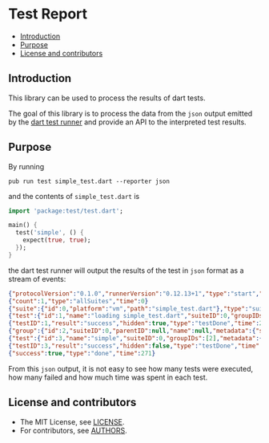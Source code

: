 Test Report
===========

* [Introduction](#introduction)
* [Purpose](#purpose)
* [License and contributors](#license-and-contributors)

Introduction
------------

This library can be used to process the results of dart tests. 

The goal of this library is to process the data from the `json` output emitted by the [dart test runner](https://pub.dartlang.org/packages/test) and provide an API to the interpreted test results.

Purpose
-------

By running

    pub run test simple_test.dart --reporter json

and the contents of `simple_test.dart` is

```Dart
import 'package:test/test.dart';

main() {
  test('simple', () {
    expect(true, true);
  });
}
```
    
the dart test runner will output the results of the test in `json` format as a stream of events:

```JSON
{"protocolVersion":"0.1.0","runnerVersion":"0.12.13+1","type":"start","time":0}
{"count":1,"type":"allSuites","time":0}
{"suite":{"id":0,"platform":"vm","path":"simple_test.dart"},"type":"suite","time":0}
{"test":{"id":1,"name":"loading simple_test.dart","suiteID":0,"groupIDs":[],"metadata":{"skip":false,"skipReason":null}},"type":"testStart","time":0}
{"testID":1,"result":"success","hidden":true,"type":"testDone","time":237}
{"group":{"id":2,"suiteID":0,"parentID":null,"name":null,"metadata":{"skip":false,"skipReason":null},"testCount":1},"type":"group","time":241}
{"test":{"id":3,"name":"simple","suiteID":0,"groupIDs":[2],"metadata":{"skip":false,"skipReason":null}},"type":"testStart","time":242}
{"testID":3,"result":"success","hidden":false,"type":"testDone","time":268}
{"success":true,"type":"done","time":271}
```

From this `json` output, it is not easy to see how many tests were executed, how many failed and how much time was spent in each test.

License and contributors
------------------------

* The MIT License, see [LICENSE](https://github.com/topdesk/dart-testreport/raw/master/LICENSE).
* For contributors, see [AUTHORS](https://github.com/topdesk/dart-testreport/raw/master/AUTHORS).